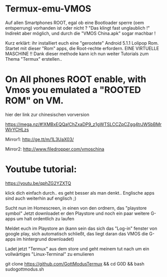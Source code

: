 # Termux-emu-VMOS
Auf allen Smartphones ROOT, egal ob eine Bootloader sperre (oem entsperrung) vorhanden ist oder nicht ?
"Das klingt fast unglaublich !" Indirekt aber möglich, und durch die "VMOS China.apk" sogar machbar !

Kurz erklärt: ihr installiert euch eine "gerootete" Android 5.1.1 Lolipop Rom.
Startet mit dieser "Rom" apps, die Root-rechte erfordern. EINE VIRTUELLE MASCHINE !!
Dank dieser methode kann ich nun weiter Tutorials zum Thema "Termux" erstellen..

# On All phones ROOT enable, with Vmos you emulated a "ROOTED ROM" on VM.

hier der link zur chinesischen vorversion

https://mega.nz/#!XMBxEQQa!ChZxaDP9_z1gWTSLCCZpCZgg4trJW5bBMrWlrYCHLzs

Mirror1:
http://ge.tt/m/1L3UaX03/

Mirror2:
http://www.filedropper.com/vmoschina

# Youtube tutorial:
https://youtu.be/qphZG2YZXTQ

klick dich einfach durch.. es geht besser als man denkt..
Englische apps sind auch weiterhin auf englisch ;)

Sucht nun im Homescreen, in einen von den ordnern, das "playstore symbol"
Jetzt downloadet er den Playstore und noch ein paar weitere G-apps um halt ordentlich zu laufen

Meldet euch im Playstore an
(kann sein das sich das "Log-in" fenster von google play, sich automatisch schließt, das liegt daran das VMOS die G-apps im hintergrund downloadet)

Ladet jetzt "Termux" aus dem store und geht meinem tut nach um ein vollwärtiges "Linux-Terminal" zu emulieren

git clone https://github.com/GottModusTermux && cd G0D && bash sudogottmodus.sh
